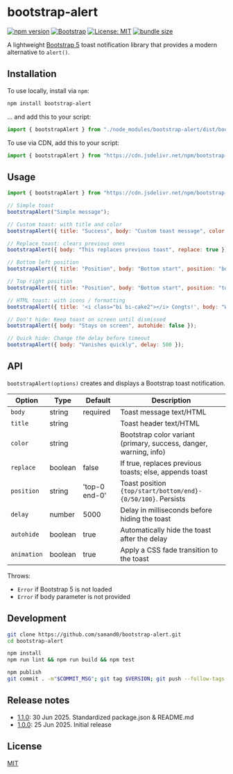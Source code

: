 # bootstrap-alert

[![npm version](https://img.shields.io/npm/v/bootstrap-alert.svg)](https://www.npmjs.com/package/bootstrap-alert)
[![Bootstrap](https://img.shields.io/badge/Framework-Bootstrap%205-7952b3)](https://getbootstrap.com/)
[![License: MIT](https://img.shields.io/badge/License-MIT-yellow.svg)](https://opensource.org/licenses/MIT)
[![bundle size](https://img.shields.io/bundlephobia/minzip/bootstrap-alert)](https://bundlephobia.com/package/bootstrap-alert)

A lightweight [Bootstrap 5](https://getbootstrap.com/docs/5.3/) toast notification library that provides a modern alternative to `alert()`.

## Installation

To use locally, install via `npm`:

```bash
npm install bootstrap-alert
```

... and add this to your script:

```js
import { bootstrapAlert } from "./node_modules/bootstrap-alert/dist/bootstrap-alert.js";
```

To use via CDN, add this to your script:

```js
import { bootstrapAlert } from "https://cdn.jsdelivr.net/npm/bootstrap-alert@1";
```

## Usage

```js
import { bootstrapAlert } from "https://cdn.jsdelivr.net/npm/bootstrap-alert@1";

// Simple toast
bootstrapAlert("Simple message");

// Custom toast: with title and color
bootstrapAlert({ title: "Success", body: "Custom toast message", color: "success" });

// Replace toast: clears previous ones
bootstrapAlert({ body: "This replaces previous toast", replace: true });

// Bottom left position
bootstrapAlert({ title: "Position", body: "Bottom start", position: "bottom-0 start-0" });

// Top right position
bootstrapAlert({ title: "Position", body: "Bottom start", position: "top-0 end-0" });

// HTML toast: with icons / formatting
bootstrapAlert({ title: '<i class="bi bi-cake2"></i> Congts!', body: "Well <u>done</u>!" });

// Don't hide: Keep toast on screen until dismissed
bootstrapAlert({ body: "Stays on screen", autohide: false });

// Quick hide: Change the delay before timeout
bootstrapAlert({ body: "Vanishes quickly", delay: 500 });
```

[](bootstrap-alert.html ":include")

## API

`bootstrapAlert(options)` creates and displays a Bootstrap toast notification.

| Option      | Type    | Default       | Description                                                       |
| ----------- | ------- | ------------- | ----------------------------------------------------------------- |
| `body`      | string  | required      | Toast message text/HTML                                           |
| `title`     | string  |               | Toast header text/HTML                                            |
| `color`     | string  |               | Bootstrap color variant (primary, success, danger, warning, info) |
| `replace`   | boolean | false         | If true, replaces previous toasts; else, appends toast            |
| `position`  | string  | 'top-0 end-0' | Toast position `{top/start/bottom/end}-{0/50/100}`. Persists      |
| `delay`     | number  | 5000          | Delay in milliseconds before hiding the toast                     |
| `autohide`  | boolean | true          | Automatically hide the toast after the delay                      |
| `animation` | boolean | true          | Apply a CSS fade transition to the toast                          |

Throws:

- `Error` if Bootstrap 5 is not loaded
- `Error` if body parameter is not provided

## Development

```bash
git clone https://github.com/sanand0/bootstrap-alert.git
cd bootstrap-alert

npm install
npm run lint && npm run build && npm test

npm publish
git commit . -m"$COMMIT_MSG"; git tag $VERSION; git push --follow-tags
```

## Release notes

- [1.1.0](https://npmjs.com/package/bootstrap-alert/v/1.1.0): 30 Jun 2025. Standardized package.json & README.md
- [1.0.0](https://npmjs.com/package/bootstrap-alert/v/1.0.0): 25 Jun 2025. Initial release

## License

[MIT](LICENSE)
